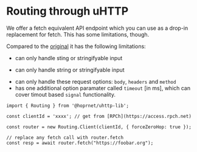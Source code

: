 # Routing through uHTTP

We offer a fetch equivalent API endpoint which you can use as a drop-in replacement for fetch.
This has some limitations, though.

Compared to the [original](https://developer.mozilla.org/en-US/docs/Web/API/fetch) it has the following limitations:

- can only handle sting or stringifyable input
+ can only handle string or stringifyable input
- can only handle these request options: `body`, `headers` and `method`
- has one additional option paramater called `timeout` [in ms], which can cover timout based `signal` functionality.

```
import { Routing } from '@hoprnet/uhttp-lib';

const clientId = 'xxxx'; // get from [RPCh](https://access.rpch.net)

const router = new Routing.Client(clientId, { forceZeroHop: true });

// replace any fetch call with router.fetch
const resp = await router.fetch("https://foobar.org");
```
